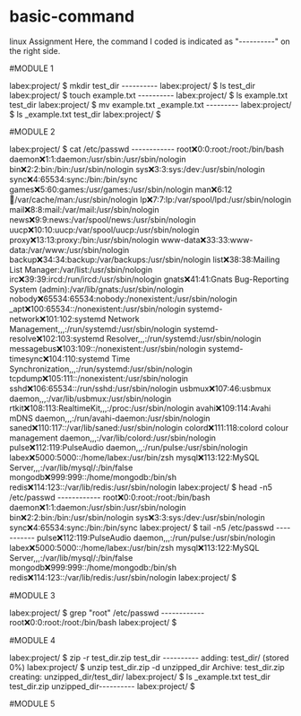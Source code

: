 # basic-command
linux Assignment
Here, the command I coded is indicated as "----------" on the right side.

#MODULE 1

labex:project/ $ mkdir test_dir ----------
labex:project/ $ ls
test_dir
labex:project/ $ touch example.txt ----------
labex:project/ $ ls
example.txt  test_dir
labex:project/ $ mv example.txt _example.txt ---------
labex:project/ $ ls
_example.txt  test_dir
labex:project/ $  

#MODULE 2

labex:project/ $ cat /etc/passwd ------------
root:x:0:0:root:/root:/bin/bash
daemon:x:1:1:daemon:/usr/sbin:/usr/sbin/nologin
bin:x:2:2:bin:/bin:/usr/sbin/nologin
sys:x:3:3:sys:/dev:/usr/sbin/nologin
sync:x:4:65534:sync:/bin:/bin/sync
games:x:5:60:games:/usr/games:/usr/sbin/nologin
man:x:6:12:man:/var/cache/man:/usr/sbin/nologin
lp:x:7:7:lp:/var/spool/lpd:/usr/sbin/nologin
mail:x:8:8:mail:/var/mail:/usr/sbin/nologin
news:x:9:9:news:/var/spool/news:/usr/sbin/nologin
uucp:x:10:10:uucp:/var/spool/uucp:/usr/sbin/nologin
proxy:x:13:13:proxy:/bin:/usr/sbin/nologin
www-data:x:33:33:www-data:/var/www:/usr/sbin/nologin
backup:x:34:34:backup:/var/backups:/usr/sbin/nologin
list:x:38:38:Mailing List Manager:/var/list:/usr/sbin/nologin
irc:x:39:39:ircd:/run/ircd:/usr/sbin/nologin
gnats:x:41:41:Gnats Bug-Reporting System (admin):/var/lib/gnats:/usr/sbin/nologin
nobody:x:65534:65534:nobody:/nonexistent:/usr/sbin/nologin
_apt:x:100:65534::/nonexistent:/usr/sbin/nologin
systemd-network:x:101:102:systemd Network Management,,,:/run/systemd:/usr/sbin/nologin
systemd-resolve:x:102:103:systemd Resolver,,,:/run/systemd:/usr/sbin/nologin
messagebus:x:103:109::/nonexistent:/usr/sbin/nologin
systemd-timesync:x:104:110:systemd Time Synchronization,,,:/run/systemd:/usr/sbin/nologin
tcpdump:x:105:111::/nonexistent:/usr/sbin/nologin
sshd:x:106:65534::/run/sshd:/usr/sbin/nologin
usbmux:x:107:46:usbmux daemon,,,:/var/lib/usbmux:/usr/sbin/nologin
rtkit:x:108:113:RealtimeKit,,,:/proc:/usr/sbin/nologin
avahi:x:109:114:Avahi mDNS daemon,,,:/run/avahi-daemon:/usr/sbin/nologin
saned:x:110:117::/var/lib/saned:/usr/sbin/nologin
colord:x:111:118:colord colour management daemon,,,:/var/lib/colord:/usr/sbin/nologin
pulse:x:112:119:PulseAudio daemon,,,:/run/pulse:/usr/sbin/nologin
labex:x:5000:5000::/home/labex:/usr/bin/zsh
mysql:x:113:122:MySQL Server,,,:/var/lib/mysql/:/bin/false
mongodb:x:999:999::/home/mongodb:/bin/sh
redis:x:114:123::/var/lib/redis:/usr/sbin/nologin
labex:project/ $ head -n5 /etc/passwd ------------
root:x:0:0:root:/root:/bin/bash
daemon:x:1:1:daemon:/usr/sbin:/usr/sbin/nologin
bin:x:2:2:bin:/bin:/usr/sbin/nologin
sys:x:3:3:sys:/dev:/usr/sbin/nologin
sync:x:4:65534:sync:/bin:/bin/sync
labex:project/ $ tail -n5 /etc/passwd -----------
pulse:x:112:119:PulseAudio daemon,,,:/run/pulse:/usr/sbin/nologin
labex:x:5000:5000::/home/labex:/usr/bin/zsh
mysql:x:113:122:MySQL Server,,,:/var/lib/mysql/:/bin/false
mongodb:x:999:999::/home/mongodb:/bin/sh
redis:x:114:123::/var/lib/redis:/usr/sbin/nologin
labex:project/ $ 

#MODULE 3

labex:project/ $ grep "root" /etc/passwd ------------
root:x:0:0:root:/root:/bin/bash
labex:project/ $ 

#MODULE 4

labex:project/ $ zip -r test_dir.zip test_dir ----------
  adding: test_dir/ (stored 0%)
labex:project/ $ unzip test_dir.zip -d unzipped_dir
Archive:  test_dir.zip
   creating: unzipped_dir/test_dir/
labex:project/ $ ls
_example.txt  test_dir  test_dir.zip  unzipped_dir----------
labex:project/ $ 

#MODULE 5
